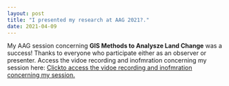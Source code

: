 ```yaml
---
layout: post
title: "I presented my research at AAG 2021?."
date: 2021-04-09
---
```

My AAG session concerning **GIS Methods to Analysze Land Change** was a success!
Thanks to everyone who participate either as an observer or presenter. 
Access the vidoe recording and inofmration concerning my session here:
<a href="https://aag-annualmeeting.secure-platform.com/a/solicitations/13/sessiongallery/1109">Clickto access the vidoe recording and inofmration concerning my session.</a>



				
		
